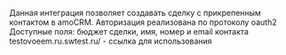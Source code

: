 Данная интеграция позволяет создавать сделку с прикрепенным контактом в amoCRM. Авторизация реализована по протоколу oauth2
Доступные поля: бюджет сделки, имя, номер и email контакта
testovoeem.ru.swtest.ru/ - ссылка для использования
